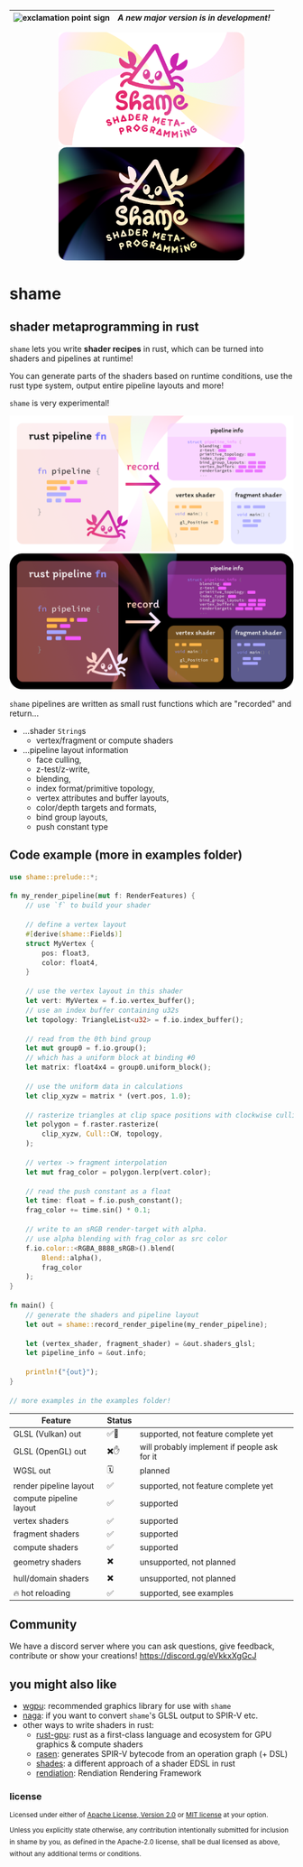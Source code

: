 | <img src="https://user-images.githubusercontent.com/20972939/226926834-855b6d21-9241-47a4-8e1f-f6b62b97dac4.png" width="60" height="60" alt="exclamation point sign"/> | *A new major version is in development!* |
| :---: | --- |

<p align="center">
<img style="align: center" width="330" src="https://github.com/RayMarch/shame_assets/blob/main/readme/logo_with_bg.png?raw=true#gh-light-mode-only" alt="logo"/>
<img style="align: center" width="330" src="https://github.com/RayMarch/shame_assets/blob/main/readme/logo_with_bg_dark.png?raw=true#gh-dark-mode-only" alt="logo"/>
</p>

# **shame**

## shader metaprogramming in **rust**

`shame` lets you write **shader recipes** in rust, which can be turned into shaders and pipelines at runtime!

You can generate parts of the shaders based on runtime conditions, use the rust type system, output entire pipeline layouts and more!

`shame` is very experimental!

![a single rust function generates vertex/fragment shaders and pipeline information](https://github.com/RayMarch/shame_assets/blob/main/readme/overview_with_bg.png?raw=true#gh-light-mode-only)
![a single rust function generates vertex/fragment shaders and pipeline information](https://github.com/RayMarch/shame_assets/blob/main/readme/overview_with_bg_dark.png?raw=true#gh-dark-mode-only)

`shame` pipelines are written as small rust functions which are "recorded" and return...

- ...shader `String`s
  - vertex/fragment or compute shaders
- ...pipeline layout information
  - face culling,
  - z-test/z-write,
  - blending,
  - index format/primitive topology,
  - vertex attributes and buffer layouts,
  - color/depth targets and formats,
  - bind group layouts,
  - push constant type

## Code example (more in examples folder)

```rust
use shame::prelude::*;

fn my_render_pipeline(mut f: RenderFeatures) {
    // use `f` to build your shader

    // define a vertex layout
    #[derive(shame::Fields)]
    struct MyVertex {
        pos: float3,
        color: float4,
    }

    // use the vertex layout in this shader
    let vert: MyVertex = f.io.vertex_buffer();
    // use an index buffer containing u32s
    let topology: TriangleList<u32> = f.io.index_buffer();

    // read from the 0th bind group
    let mut group0 = f.io.group();
    // which has a uniform block at binding #0
    let matrix: float4x4 = group0.uniform_block();

    // use the uniform data in calculations
    let clip_xyzw = matrix * (vert.pos, 1.0);

    // rasterize triangles at clip space positions with clockwise culling
    let polygon = f.raster.rasterize(
        clip_xyzw, Cull::CW, topology,
    );

    // vertex -> fragment interpolation
    let mut frag_color = polygon.lerp(vert.color);

    // read the push constant as a float
    let time: float = f.io.push_constant();
    frag_color += time.sin() * 0.1;

    // write to an sRGB render-target with alpha.
    // use alpha blending with frag_color as src color
    f.io.color::<RGBA_8888_sRGB>().blend(
        Blend::alpha(), 
        frag_color
    );
}

fn main() {
    // generate the shaders and pipeline layout
    let out = shame::record_render_pipeline(my_render_pipeline);
    
    let (vertex_shader, fragment_shader) = &out.shaders_glsl;
    let pipeline_info = &out.info;

    println!("{out}");
}

// more examples in the examples folder!
```


Feature       |     Status         |  |
--------------- | ------------------ | ---- |
GLSL (Vulkan) out | ✅🚧 | supported, not feature complete yet
GLSL (OpenGL) out | ✖️✋  | will probably implement if people ask for it |
WGSL out           | 🗓️  | planned |
render pipeline layout | ✅ | supported, not feature complete yet
compute pipeline layout | ✅ | supported
vertex shaders | ✅ | supported
fragment shaders | ✅ | supported
compute shaders | ✅ | supported
geometry shaders | ✖️ | unsupported, not planned
hull/domain shaders | ✖️ | unsupported, not planned
🔥 hot reloading | ✅ | supported, see examples

## Community
We have a discord server where you can ask questions, give feedback, contribute or show your creations!
https://discord.gg/eVkkxXgGcJ

## you might also like

- [wgpu](https://github.com/gfx-rs/wgpu): recommended graphics library for use with `shame`
- [naga](https://github.com/gfx-rs/naga): if you want to convert `shame`'s GLSL output to SPIR-V etc.
- other ways to write shaders in rust:
  - [rust-gpu](https://github.com/EmbarkStudios/rust-gpu): rust as a first-class language and ecosystem for GPU graphics & compute shaders
  - [rasen](https://github.com/leops/rasen): generates SPIR-V bytecode from an operation graph (+ DSL)
  - [shades](https://github.com/phaazon/shades): a different approach of a shader EDSL in rust
  - [rendiation](https://github.com/mikialex/rendiation): Rendiation Rendering Framework

### license

<sup>
Licensed under either of <a href="LICENSE-APACHE">Apache License, Version
2.0</a> or <a href="LICENSE-MIT">MIT license</a> at your option.
</sup>

<br>

<sub>
Unless you explicitly state otherwise, any contribution intentionally submitted
for inclusion in shame by you, as defined in the Apache-2.0 license, shall be
dual licensed as above, without any additional terms or conditions.
</sub>
